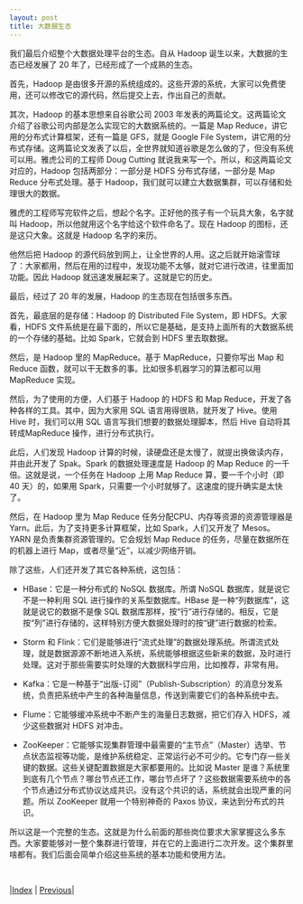 ```yaml
---
layout: post
title: 大数据生态
---
```


我们最后介绍整个大数据处理平台的生态。自从 Hadoop 诞生以来，大数据的生态已经发展了 20 年了，已经形成了一个成熟的生态。

首先，Hadoop 是由很多开源的系统组成的。这些开源的系统，大家可以免费使用，还可以修改它的源代码，然后提交上去，作出自己的贡献。

其次，Hadoop 的基本思想来自谷歌公司 2003 年发表的两篇论文。这两篇论文介绍了谷歌公司内部是怎么实现它的大数据系统的。一篇是 Map Reduce，讲它用的分布式计算框架，还有一篇是 GFS，就是 Google File System，讲它用的分布式存储。这两篇论文发表了以后，全世界就知道谷歌是怎么做的了，但没有系统可以用。雅虎公司的工程师 Doug Cutting 就说我来写一个。所以，和这两篇论文对应的，Hadoop 包括两部分：一部分是 HDFS 分布式存储，一部分是 Map Reduce 分布式处理。基于 Hadoop，我们就可以建立大数据集群，可以存储和处理很大的数据。

雅虎的工程师写完软件之后，想起个名字。正好他的孩子有一个玩具大象，名字就叫 Hadoop，所以他就用这个名字给这个软件命名了。现在 Hadoop 的图标，还是这只大象。这就是 Hadoop 名字的来历。

他然后把 Hadoop 的源代码放到网上，让全世界的人用。这之后就开始滚雪球了：大家都用，然后在用的过程中，发现功能不太够，就对它进行改进，往里面加功能。因此 Hadoop 就迅速发展起来了。这就是它的历史。

最后，经过了 20 年的发展，Hadoop 的生态现在包括很多东西。

首先，最底层的是存储：Hadoop 的 Distributed File System，即 HDFS。大家看，HDFS 文件系统是在最下面的，所以它是基础，是支持上面所有的大数据系统的一个存储的基础。比如 Spark，它就会到 HDFS 里去取数据。

然后，是 Hadoop 里的 MapReduce。基于 MapReduce，只要你写出 Map 和 Reduce 函数，就可以干无数多的事。比如很多机器学习的算法都可以用 MapReduce 实现。

然后，为了使用的方便，人们基于 Hadoop 的 HDFS 和 Map Reduce，开发了各种各样的工具。其中，因为大家用 SQL 语言用得很熟，就开发了 Hive。使用 Hive 时，我们可以用 SQL 语言写我们想要的数据处理脚本，然后 Hive 自动将其转成MapReduce 操作，进行分布式执行。

此后，人们发现 Hadoop 计算的时候，读硬盘还是太慢了，就提出换做读内存，并由此开发了 Spak。Spark 的数据处理速度是 Hadoop 的 Map Reduce 的一千倍。这就是说，一个任务在 Hadoop 上用 Map Reduce 算，要一千个小时（即 40 天）的，如果用 Spark，只需要一个小时就够了。这速度的提升确实是太快了。

然后，在 Hadoop 里为 Map Reduce 任务分配CPU、内存等资源的资源管理器是 Yarn。此后，为了支持更多计算框架，比如 Spark，人们又开发了 Mesos。
YARN 是负责集群资源管理的。它会规划 Map Reduce 的任务，尽量在数据所在的机器上进行 Map，或者尽量“近”，以减少网络开销。

除了这些，人们还开发了其它各种系统，这包括：

- HBase：它是一种分布式的 NoSQL 数据库。所谓 NoSQL 数据库，就是说它不是一种利用 SQL 进行操作的关系型数据库。HBase 是一种“列数据库”，这就是说它的数据不是像 SQL 数据库那样，按“行”进行存储的。相反，它是按“列”进行存储的，这样特别方便大数据处理时的按“键”进行数据的检索。

- Storm 和 Flink：它们是能够进行“流式处理”的数据处理系统。所谓流式处理，就是数据源源不断地进入系统，系统能够根据这些新来的数据，及时进行处理。这对于那些需要实时处理的大数据科学应用，比如推荐，非常有用。

- Kafka：它是一种基于“出版-订阅”（Publish-Subscription）的消息分发系统，负责把系统中产生的各种海量信息，传送到需要它们的各种系统中去。

- Flume：它能够缓冲系统中不断产生的海量日志数据，把它们存入 HDFS，减少这些数据对 HDFS 对冲击。

- ZooKeeper：它能够实现集群管理中最需要的“主节点”（Master）选举、节点状态监视等功能，是维护系统稳定、正常运行必不可少的。它专门存一些关键的数据。这些关键配置数据是大家都要用的。比如说 Master 是谁？系统里到底有几个节点？哪台节点还工作，哪台节点坏了？这些数据需要系统中的各个节点通过分布式协议达成共识。没有这个共识的话，系统就会出现严重的问题。所以 ZooKeeper 就用一个特别神奇的 Paxos 协议，来达到分布式的共识。

所以这是一个完整的生态。这就是为什么前面的那些岗位要求大家掌握这么多东西。大家要能够对一整个集群进行管理，并在它的上面进行二次开发。这个集群里啥都有。我们后面会简单介绍这些系统的基本功能和使用方法。

<br/>

|[Index](../) | [Previous](9-sys-archi)|
